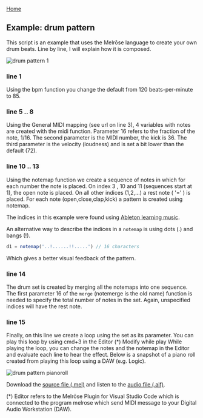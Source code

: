[Home](https://emicklei.github.io/melrose)

## Example: drum pattern

This script is an example that uses the Melrōse language to create your own drum beats.
Line by line, I will explain how it is composed.
 
![drum pattern 1](https://storage.googleapis.com/downloads.ernestmicklei.com/melrose/melrose-drum-pattern-1.png "Melrōse source file")

### line 1
Using the bpm function you change the default from 120 beats-per-minute to 85.

### line 5 .. 8
Using the General MIDI mapping (see url on line 3),  4 variables with notes are created with the midi function.  Parameter 16 refers to the fraction of the note,  1/16. The second parameter is the MIDI number, the kick is 36. The third parameter is the velocity (loudness) and is set a bit lower than the default (72).

### line 10 .. 13
Using the notemap function we create a sequence of notes in which for each number the note is placed. On index 3 , 10 and 11 (sequences start at 1), the open note is placed. On all other indices (1,2,...) a rest note ( '=' ) is placed. 
For each note (open,close,clap,kick) a pattern is created using notemap.

The indices in this example were found using [Ableton learning music](https://learningmusic.ableton.com/make-beats/make-beats.html). 

An alternative way to describe the indices in a `notemap` is using dots (.) and bangs (!).

```javascript
d1 = notemap('..!......!!.....') // 16 characters
```

Which gives a better visual feedback of the pattern.

### line 14
The drum set is created by merging all the notemaps into one sequence. The first parameter 16 of the `merge` (notemerge is the old name) function is needed to specify the total number of notes in the set. Again, unspecified indices will have the rest note.

### line 15
Finally, on this line we create a loop using the set as its parameter. You can play this loop by using cmd+3 in the Editor (*)
Modify while play
While playing the loop, you can change the notes and the notemap in the Editor and evaluate each line to hear the effect.
Below is a snapshot of a piano roll created from playing this loop using a DAW (e.g. Logic).
 
![drum pattern pianoroll](https://storage.googleapis.com/downloads.ernestmicklei.com/melrose/melrose-drum-pattern1-pianoroll.png) 
 
 
Download the [source file (.mel)](https://storage.googleapis.com/downloads.ernestmicklei.com/melrose/melrose-drum-pattern-1.mel) and listen to the [audio file (.aif)](https://storage.googleapis.com/downloads.ernestmicklei.com/melrose/melrose_drum_pattern-1.aif).

(*) Editor refers to the Melrōse Plugin for Visual Studio Code which is connected to the program melrose which send MIDI message to your Digital Audio Workstation (DAW).
